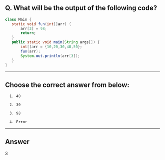 ## Q. What will be the output of the following code?

```java
class Main {
   static void fun(int[]arr) {
       arr[3] = 98;
       return;
   }
   public static void main(String args[]) {
       int[]arr = {10,20,30,40,50};
       fun(arr);
       System.out.println(arr[3]);
   }
}
```

---

## Choose the correct answer from below:

      1. 40

      2. 30

      3. 98

      4. Error

---

## Answer
3

